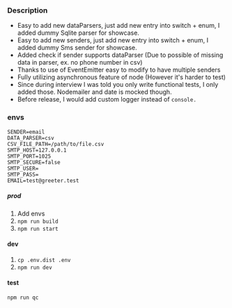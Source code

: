 ### Description
- Easy to add new dataParsers, just add new entry into switch + enum, I added dummy Sqlite parser for showcase.
- Easy to add new senders, just add new entry into switch + enum, I added dummy Sms sender for showcase.
- Added check if sender supports dataParser (Due to possible of missing data in parser, ex. no phone number in csv)
- Thanks to use of EventEmitter easy to modify to have multiple senders
- Fully utilizing asynchronous feature of node (However it's harder to test)
- Since during interview I was told you only write functional tests, I only added those. Nodemailer and date is mocked though.
- Before release, I would add custom logger instead of `console.` 

### envs

```
SENDER=email
DATA_PARSER=csv
CSV_FILE_PATH=/path/to/file.csv
SMTP_HOST=127.0.0.1
SMTP_PORT=1025
SMTP_SECURE=false
SMTP_USER=
SMTP_PASS=
EMAIL=test@greeter.test

```

##### prod
1. Add envs
2. `npm run build`
3. `npm run start`

#### dev
1. `cp .env.dist .env`
2. `npm run dev`

#### test
`npm run qc`
